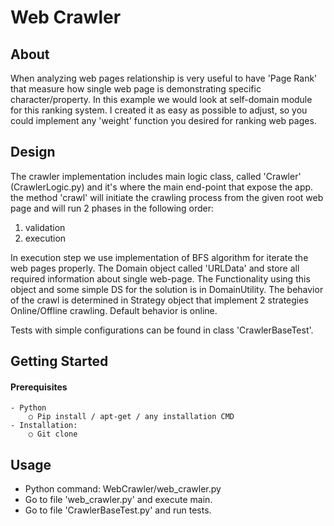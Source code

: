 # Web Crawler
## About
When analyzing web pages relationship is very useful to have 'Page Rank' that measure how single web page is demonstrating specific character/property.
In this example we would look at self-domain module for this ranking system.
I created it as easy as possible to adjust, so you could implement any 'weight' function you desired for ranking web pages.

## Design
The crawler implementation includes main logic class, called 'Crawler' (CrawlerLogic.py) and it's where the
main end-point that expose the app. the method 'crawl' will initiate the crawling process from the given root web page 
and will run 2 phases in the following order: 
1. validation
2. execution
 
In execution step we use implementation of BFS algorithm for iterate the web pages properly. The Domain object called 
'URLData' and store all required information about single web-page. The Functionality using this object and some simple
DS for the solution is in DomainUtility. The behavior of the crawl is determined in Strategy object that implement 2
strategies Online/Offline crawling. Default behavior is online.

Tests with simple configurations can be found in class 'CrawlerBaseTest'.

## Getting Started
#### Prerequisites
	- Python
		○ Pip install / apt-get / any installation CMD
	- Installation:
		○ Git clone

## Usage
- Python command: WebCrawler/web_crawler.py <URL> <DEPTH>
- Go to file 'web_crawler.py' and execute main.
- Go to file 'CrawlerBaseTest.py' and run tests.